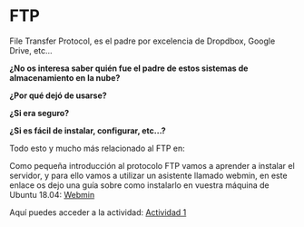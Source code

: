 # FTP
File Transfer Protocol, es el padre por excelencia de Dropdbox, Google Drive, etc...

**¿No os interesa saber quién fue el padre de estos sistemas de almacenamiento en la nube?**

**¿Por qué dejó de usarse?**

**¿Si era seguro?**

**¿Si es fácil de instalar, configurar, etc...?**

Todo esto y mucho más relacionado al FTP en:

Como pequeña introducción al protocolo FTP vamos a aprender a instalar el servidor, y para ello vamos a utilizar un asistente llamado webmin, en este enlace os dejo una guía sobre como instalarlo en vuestra máquina de Ubuntu 18.04: [Webmin](https://clouding.io/kb/como-instalar-webmin-en-ubuntu-18-04/)

Aquí puedes acceder a la actividad: [Actividad 1](actividad1.md)
